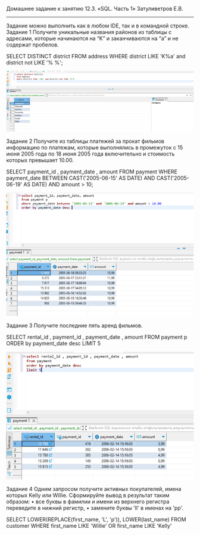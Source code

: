 Домашнее задание к занятию 12.3. «SQL. Часть 1» Затуливетров Е.В.
________________________________________
Задание можно выполнить как в любом IDE, так и в командной строке.
Задание 1
Получите уникальные названия районов из таблицы с адресами, которые начинаются на “K” и заканчиваются на “a” и не содержат пробелов.

SELECT DISTINCT district 
FROM address 
WHERE district  LIKE 'K%a' and district not LIKE  '% %';


![District](https://github.com/zatulik2606/Netology-devops/blob/screenshorts/districtKa.png)

Задание 2
Получите из таблицы платежей за прокат фильмов информацию по платежам, которые выполнялись в промежуток с 15 июня 2005 года по 18 июня 2005 года включительно и стоимость которых превышает 10.00.

SELECT payment_id , payment_date , amount 
FROM payment
WHERE payment_date BETWEEN  CAST('2005-06-15' AS DATE) AND CAST('2005-06-19' AS DATE)
AND amount > 10;

![Payment](https://github.com/zatulik2606/Netology-devops/blob/screenshorts/payment.png)

Задание 3
Получите последние пять аренд фильмов.

SELECT rental_id , payment_id , payment_date , amount 
FROM payment p  
ORDER by payment_date desc 
LIMIT 5

![Lastmovies](https://github.com/zatulik2606/Netology-devops/blob/screenshorts/last5movies.png)

Задание 4
Одним запросом получите активных покупателей, имена которых Kelly или Willie.
Сформируйте вывод в результат таким образом:
•	все буквы в фамилии и имени из верхнего регистра переведите в нижний регистр,
•	замените буквы 'll' в именах на 'pp'.



SELECT LOWER(REPLACE(first_name, 'L', 'p')), LOWER(last_name) 
FROM customer
WHERE first_name LIKE 'Willie' OR first_name  LIKE 'Kelly'

